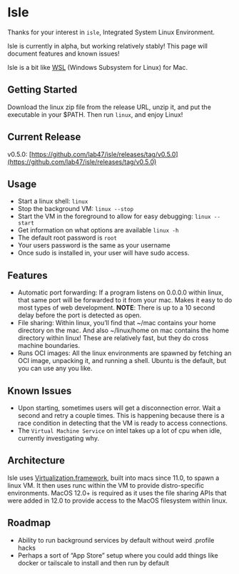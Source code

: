 # Isle

Thanks for your interest in `isle`, Integrated System Linux Environment.

Isle is currently in alpha, but working relatively stably! This page will document features and known issues!

Isle is a bit like [WSL][2] (Windows Subsystem for Linux) for Mac.

## Getting Started

Download the linux zip file from the release URL, unzip it, and put the executable in your $PATH. Then run `linux`, and enjoy Linux!

## Current Release

v0.5.0: [https://github.com/lab47/isle/releases/tag/v0.5.0](https://github.com/lab47/isle/releases/tag/v0.5.0)

## Usage

- Start a linux shell: `linux`
- Stop the background VM: `linux --stop`
- Start the VM in the foreground to allow for easy debugging: `linux --start`
- Get information on what options are available `linux -h`
- The default root password is `root`
- Your users password is the same as your username
- Once sudo is installed in, your user will have sudo access.

## Features

- Automatic port forwarding: If a program listens on 0.0.0.0 within linux, that same port will be forwarded to it from your mac. Makes it easy to do most types of web development. **NOTE**: There is up to a 10 second delay before the port is detected as open.
- File sharing: Within linux, you’ll find that ~/mac contains your home directory on the mac. And also ~/linux/home on mac contains the home directory within linux! These are relatively fast, but they do cross machine boundaries.
- Runs OCI images: All the linux environments are spawned by fetching an OCI image, unpacking it, and running a shell. Ubuntu is the default, but you can use any you like.

## Known Issues

- Upon starting, sometimes users will get a disconnection error. Wait a second and retry a couple times. This is happening because there is a race condition in detecting that the VM is ready to access connections.
- The `Virtual Machine Service` on intel takes up a lot of cpu when idle, currently investigating why.

## Architecture

Isle uses [Virtualization.framework][1], built into macs since 11.0, to spawn a linux VM.
It then uses runc within the VM to provide distro-specific environments.
MacOS 12.0+ is required as it uses the file sharing APIs that were added in 12.0 to provide access to the MacOS filesystem within linux.

## Roadmap

- Ability to run background services by default without weird .profile hacks
- Perhaps a sort of “App Store” setup where you could add things like docker or tailscale to install and then run by default

[1]: https://developer.apple.com/documentation/virtualization
[2]: https://docs.microsoft.com/windows/wsl/about

